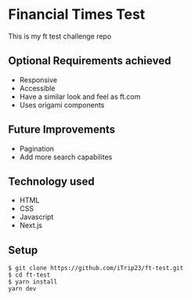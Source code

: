 # Financial Times Test

This is my ft test challenge repo

## Optional Requirements achieved

- Responsive
- Accessible
- Have a similar look and feel as ft.com
- Uses origami components

## Future Improvements

- Pagination
- Add more search capabilites

## Technology used

- HTML
- CSS
- Javascript
- Next.js

## Setup

```
$ git clone https://github.com/iTrip23/ft-test.git
$ cd ft-test
$ yarn install
yarn dev
```
